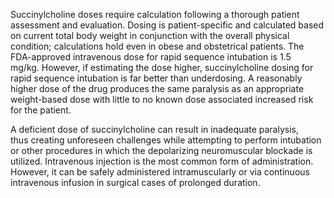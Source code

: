 Succinylcholine doses require calculation following a thorough patient assessment and evaluation. Dosing is patient-specific and calculated based on current total body weight in conjunction with the overall physical condition; calculations hold even in obese and obstetrical patients. The FDA-approved intravenous dose for rapid sequence intubation is 1.5 mg/kg. However, if estimating the dose higher, succinylcholine dosing for rapid sequence intubation is far better than underdosing. A reasonably higher dose of the drug produces the same paralysis as an appropriate weight-based dose with little to no known dose associated increased risk for the patient.

A deficient dose of succinylcholine can result in inadequate paralysis, thus creating unforeseen challenges while attempting to perform intubation or other procedures in which the depolarizing neuromuscular blockade is utilized. Intravenous injection is the most common form of administration. However, it can be safely administered intramuscularly or via continuous intravenous infusion in surgical cases of prolonged duration.